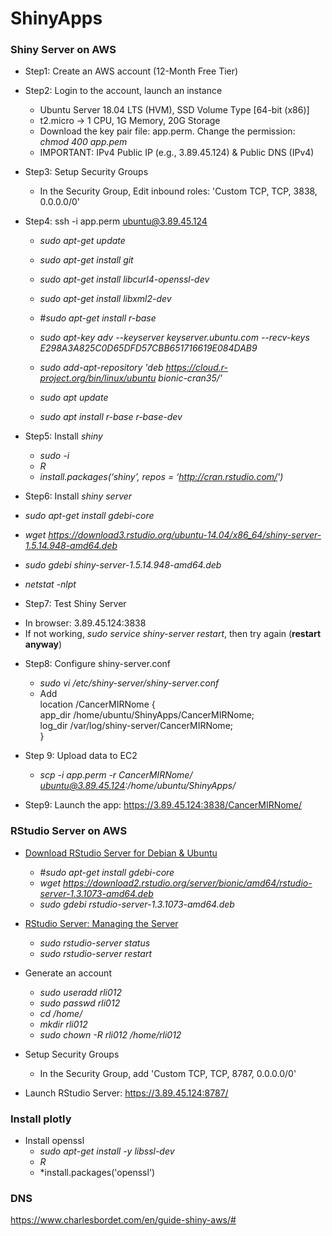# ShinyApps

### Shiny Server on AWS

* Step1: Create an AWS account (12-Month Free Tier)

* Step2: Login to the account, launch an instance
  - Ubuntu Server 18.04 LTS (HVM), SSD Volume Type \[64-bit (x86)\]
  - t2.micro -> 1 CPU, 1G Memory, 20G Storage
  - Download the key pair file: app.perm. Change the permission: *chmod 400 app.pem*
  - IMPORTANT: IPv4 Public IP (e.g., 3.89.45.124) & Public DNS (IPv4)

* Step3: Setup Security Groups
  - In the Security Group, Edit inbound roles: 'Custom TCP, TCP, 3838, 0.0.0.0/0'
  
* Step4: ssh -i app.perm ubuntu@3.89.45.124
  - *sudo apt-get update*
  - *sudo apt-get install git*
  - *sudo apt-get install libcurl4-openssl-dev*
  - *sudo apt-get install libxml2-dev*
  - #*sudo apt-get install r-base*
  
  - *sudo apt-key adv --keyserver keyserver.ubuntu.com --recv-keys E298A3A825C0D65DFD57CBB651716619E084DAB9*
  - *sudo add-apt-repository 'deb https://cloud.r-project.org/bin/linux/ubuntu bionic-cran35/'*
  - *sudo apt update*
  - *sudo apt install r-base r-base-dev*

* Step5: Install *shiny*
  - *sudo -i*
  - *R*
  - *install.packages(‘shiny’, repos = ‘http://cran.rstudio.com/')*
  
 * Step6: Install *shiny server*
  - *sudo apt-get install gdebi-core*
  - *wget https://download3.rstudio.org/ubuntu-14.04/x86_64/shiny-server-1.5.14.948-amd64.deb*
  - *sudo gdebi shiny-server-1.5.14.948-amd64.deb*
  
  - *netstat -nlpt*
  
  * Step7: Test Shiny Server
   - In browser: 3.89.45.124:3838
   - If not working, *sudo service shiny-server restart*, then try again (**restart anyway**)
   
 * Step8: Configure shiny-server.conf
    - *sudo vi /etc/shiny-server/shiny-server.conf*
    - Add   
  location /CancerMIRNome {  
    app_dir /home/ubuntu/ShinyApps/CancerMIRNome;  
    log_dir /var/log/shiny-server/CancerMIRNome;  
  }  
   
* Step 9: Upload data to EC2
  - *scp -i app.perm -r CancerMIRNome/ ubuntu@3.89.45.124:/home/ubuntu/ShinyApps/*
  
* Step9: Launch the app: https://3.89.45.124:3838/CancerMIRNome/


### RStudio Server on AWS

* [Download RStudio Server for Debian & Ubuntu](https://rstudio.com/products/rstudio/download-server/debian-ubuntu/)
  - #*sudo apt-get install gdebi-core*
  - *wget https://download2.rstudio.org/server/bionic/amd64/rstudio-server-1.3.1073-amd64.deb*
  - *sudo gdebi rstudio-server-1.3.1073-amd64.deb*
  
* [RStudio Server: Managing the Server](https://support.rstudio.com/hc/en-us/articles/200532327-Managing-the-Server)
  - *sudo rstudio-server status*
  - *sudo rstudio-server restart*
  
* Generate an account
  - *sudo useradd rli012*
  - *sudo passwd rli012*
  - *cd /home/*
  - *mkdir rli012*
  - *sudo chown -R rli012 /home/rli012*
  
* Setup Security Groups
  - In the Security Group, add 'Custom TCP, TCP, 8787, 0.0.0.0/0'
  
* Launch RStudio Server: https://3.89.45.124:8787/
  
  
### Install plotly
* Install openssl
  - *sudo apt-get install -y libssl-dev*
  - *R*
  - *install.packages('openssl')


### DNS
https://www.charlesbordet.com/en/guide-shiny-aws/#

